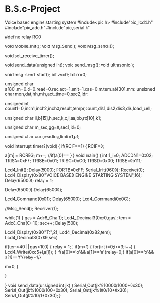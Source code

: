 # B.S.c-Project
Voice based engine starting system
#include<pic.h>
#include"pic_lcd4.h"
#include"pic_adc.h"
#include"pic_serial.h"

#define relay RC0

void Mobile_Init();
void Msg_Send();
void Msg_send1();

void set_receive_timer();

void send_data(unsigned int);
void send_msg();
void ultrasonic();

void msg_send_start();
bit vv=0;
bit rr=0;

unsigned char a[80],m=0,d=0,read=0,rec,act=1,unit=1,gas=0,m,tem,ab[30],mm;
unsigned char mon,dat,hh,min,act_time=0,sec2,ldr;

unsignedint
count1=0,inch1,inch2,inch3,result,tempr,count,dis1,dis2,dis3,dis,load_cell;

unsigned char il,b[15],h,sec,k,c,i,aa,bb,rx[10],k1;

unsigned char m_sec,gg=0,sec1,id=0;

unsigned char curr,reading,limit=1,pf;

void interrupt timer2(void)
{
if(RCIF==1)
{
RCIF=0;

a[m] = RCREG;
m++;
//if(a[0]==
}
 }
void main()
{
int 1_i=0;
ADCON1=0x02;
TRISA=0xFF;
TRISB=0x01;
TRISC=0xC0;
TRISD=0x00;
TRISE=0b111;

Lcd4_Init();
Delay(5000);
PORTB=0xFF;
Serial_Init(9600);
Receive(0);
Lcd4_Display(0x80,"VOICE BASED ENGINE STARTING SYSTEM",16);
Delay(65000);
relay = 1;

Delay(65000):Delay(65000);

Lcd4_Command(0x01);
Delay(65000);
Lcd4_Command(0x0C);

//Msg_Send();
Receiver(1);

while(1)
{
gas = Adc8_Cha(1);
Lcd4_Decimal3(0xc0,gas);
tem = Adc8_Cha(0)-10;
sec++;
Delay(500);

Lcd4_Display(0x80,"T:",2);
Lcd4_Decimal(0x82,tem);
Lcd4_Decimal3(0x89,sec);

if(tem>40 || gas>100)
{
relay = 1;
}
if(m>1)
{
for(int i=0;i<=3;i++)
{
Lcd4_Write(0xc5+i,a[i]);
}
if(a[0]=='o'&& a[1]=='n'{relay=0;}
if(a[0]=='o'&& a[1]=='f'{relay=1;}

m=0;
}


}


}
void send_data(unsigned int jk)
{
Serial_Out(jk%10000/1000+0x30);
Serial_Out(jk%1000/100+0x30);
Serial_Out(jk%100/10+0x30);
Serial_Out(jk%10/1+0x30);
}
